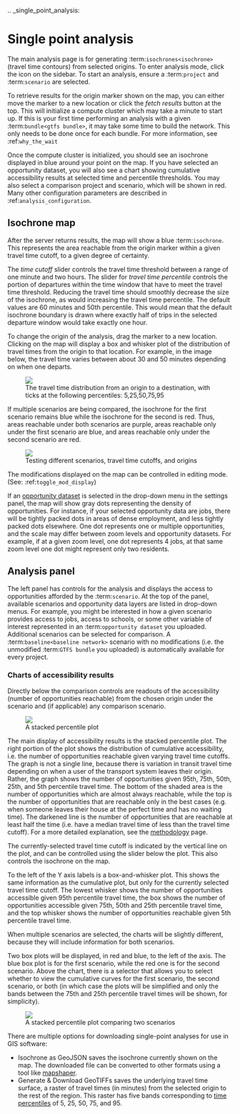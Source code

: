 .. _single_point_analysis:
# Single point analysis

The main analysis page is for generating :term:`isochrones<isochrone>` (travel time contours) from selected origins. To enter analysis mode, click the <i class="fa fa-area-chart"></i> icon on the sidebar. To start an analysis, ensure a :term:`project` and :term:`scenario` are selected. 

To retrieve results for the origin marker shown on the map, you can either move the marker to a new location or click the *fetch results* button at the top. This will initialize a compute cluster which may take a minute to start up. 
If this is your first time performing an analysis with a given :term:`bundle<gtfs bundle>`, it may take some time to build the network. This only needs to be done once for each bundle. 
For more information, see :ref:`why_the_wait`

Once the compute cluster is initialized, you should see an isochrone displayed in blue around your point on the map. If you have selected an opportunity dataset, you will also see a chart showing cumulative accessibility results at selected time and percentile thresholds. You may also select a comparison project and scenario, which will be shown in red. 
Many other configuration parameters are described in :ref:`analysis_configuration`.

## Isochrone map

After the server returns results, the map will show a blue :term:`isochrone`. 
This represents the area reachable from the origin marker within a given travel time cutoff, to a given degree of certainty. 

The *time cutoff* slider controls the travel time threshold between a range of one minute and two hours. The slider for *travel time percentile* controls the portion of departures within the time window that have to meet the travel time threshold. 
Reducing the travel time should smoothly decrease the size of the isochrone, as would increasing the travel time percentile. 
The default values are 60 minutes and 50th percentile. This would mean that the default isochrone boundary is drawn where exactly half of trips in the selected departure window would take exactly one hour. 

To change the origin of the analysis, drag the marker to a new location. Clicking on the map will display a box and whisker plot of the distribution of travel times from the origin to that location. For example, in the image below, the travel time varies between about 30 and 50 minutes depending on when one departs.

<figure>
  <img src="../img/destination-travel-time-distribution.png" />
  <figcaption>The travel time distribution from an origin to a destination, with ticks at the following percentiles: 5,25,50,75,95</figcaption>
</figure>

If multiple scenarios are being compared, the isochrone for the first scenario remains blue while the isochrone for the second is red. Thus, areas reachable under both scenarios are purple, areas reachable only under the first scenario are blue, and areas reachable only under the second scenario are red.

<figure>
  <img src="../img/seattle-isos.gif" />
  <figcaption>Testing different scenarios, travel time cutoffs, and origins</figcaption>
</figure>

The modifications displayed on the map can be controlled in editing mode. (See: :ref:`toggle_mod_display`)

If an [opportunity dataset](../prepare-inputs/upload-opportunity-data.html) is selected in the drop-down menu in the settings panel, the map will show gray dots representing the density of opportunities. For instance, if your selected opportunity data are jobs, there will be tightly packed dots in areas of dense employment, and less tightly packed dots elsewhere. One dot represents one or multiple opportunities, and the scale may differ between zoom levels and opportunity datasets. For example, if at a given zoom level, one dot represents 4 jobs, at that same zoom level one dot might represent only two residents.

## Analysis panel

The left panel has controls for the analysis and displays the access to opportunities afforded by the :term:`scenario`. At the top of the panel, available scenarios and opportunity data layers are listed in drop-down menus. For example, you might be interested in how a given scenario provides access to jobs, access to schools, or some other variable of interest represented in an :term:`opportunity dataset` you uploaded.
Additional scenarios can be selected for comparison. A :term:`baseline<baseline network>` scenario with no modifications (i.e. the unmodified :term:`GTFS bundle` you uploaded) is automatically available for every project.

### Charts of accessibility results

Directly below the comparison controls are readouts of the accessibility (number of opportunities reachable) from the chosen origin under the scenario and (if applicable) any comparison scenario.

<figure>
  <img src="../img/analysis-stacked-percentile.png" />
  <figcaption>A stacked percentile plot</figcaption>
</figure>

The main display of accessibility results is the stacked percentile plot. The right portion of the plot shows the distribution of cumulative accessibility, i.e. the number of opportunities reachable given varying travel time cutoffs. The graph is not a single line, because there is variation in transit travel time depending on when a user of the transport system leaves their origin. Rather, the graph shows the number of opportunities given 95th, 75th, 50th, 25th, and 5th percentile travel time. The bottom of the shaded area is the number of opportunities which are almost always reachable, while the top is the number of opportunities that are reachable only in the best cases (e.g. when someone leaves their house at the perfect time and has no waiting time). The darkened line is the number of opportunities that are reachable at least half the time (i.e. have a median travel time of less than the travel time cutoff). For a more detailed explanation, see the [methodology](methodology.html) page.

The currently-selected travel time cutoff is indicated by the vertical line on the plot, and can be controlled using the slider below the plot. This also controls the isochrone on the map.

To the left of the Y axis labels is a box-and-whisker plot. This shows the same information as the cumulative plot, but only for the currently selected travel time cutoff. The lowest whisker shows the number of opportunities accessible given 95th percentile travel time, the box shows the number of opportunities accessible given 75th, 50th and 25th percentile travel time, and the top whisker shows the number of opportunities reachable given 5th percentile travel time.

When multiple scenarios are selected, the charts will be slightly different, because they will include information for both scenarios.

Two box plots will be displayed, in red and blue, to the left of the axis. The blue box plot is for the first scenario, while the red one is for the second scenario. Above the chart, there is a selector that allows you to select whether to view the cumulative curves for the first scenario, the second scenario, or both (in which case the plots will be simplified and only the bands between the 75th and 25th percentile travel times will be shown, for simplicity).

<figure>
  <img src="../img/stacked-percentile-comparison.png" />
  <figcaption>A stacked percentile plot comparing two scenarios</figcaption>
</figure>

There are multiple options for downloading single-point analyses for use in GIS software:

- <span class="btn btn-info"><i class="fa fa-download"></i> Isochrone as GeoJSON</span> saves the isochrone currently shown on the map. The downloaded file can be converted to other formats using a tool like [mapshaper](http://mapshaper.org).
- <span class="btn btn-info"><i class="fa fa-globe"></i> Generate & Download GeoTIFFs</span> saves the underlying travel time surface, a raster of travel times (in minutes) from the selected origin to the rest of the region. This raster has five bands corresponding to [time percentiles](methodology.html#time-percentile) of 5, 25, 50, 75, and 95.
